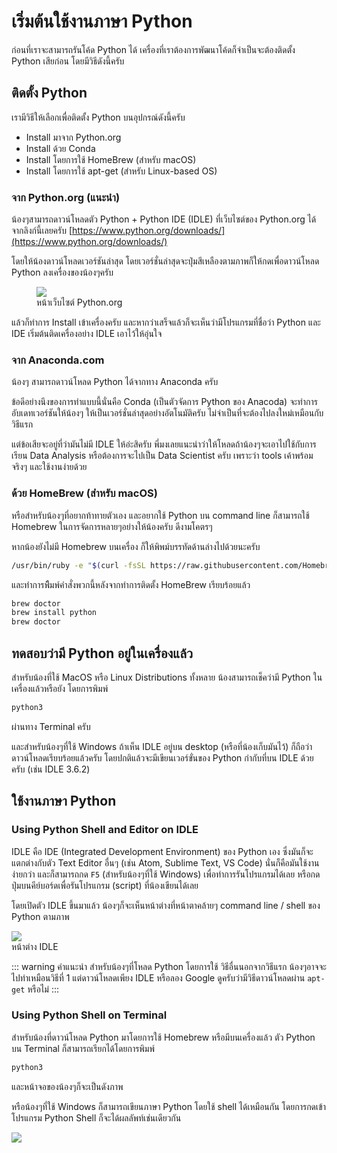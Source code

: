 # เริ่มต้นใช้งานภาษา Python
ก่อนที่เราจะสามารถรันโค้ด Python ได้ เครื่องที่เราต้องการพัฒนาโค้ดก็จำเป็นจะต้องติดตั้ง Python เสียก่อน โดยมีวิธีดังนี้ครับ

## ติดตั้ง Python
เรามีวิธีให้เลือกเพื่อติดตั้ง Python บนอุปกรณ์ดังนี้ครับ
- Install มาจาก Python.org
- Install ด้วย Conda
- Install โดยการใช้ HomeBrew (สำหรับ macOS)
- Install โดยการใช้ apt-get (สำหรับ Linux-based OS)

### จาก Python.org (แนะนำ)
น้องๆสามารถดาวน์โหลดตัว Python + Python IDE (IDLE) ที่เว็บไซต์ของ Python.org ได้จากลิงก์นี้เลยครับ [https://www.python.org/downloads/](https://www.python.org/downloads/)

โดยให้น้องดาวน์โหลดเวอร์ชันล่าสุด โดยเวอร์ชั่นล่าสุดจะปุ่มสีเหลืองตามภาพก็ให้กดเพื่อดาวน์โหลด Python ลงเครื่องของน้องๆครับ

<figure>
  <img src='https://www.ics.uci.edu/~pattis/common/handouts/pythoneclipsejava/images/python/pythondownloadpage.jpg'>
  <figcaption>หน้าเว็บไซต์ Python.org</figcaption>
</figure>

แล้วก็ทำการ Install เข้าเครื่องครับ และหากว่าเสร็จแล้วก็จะเห็นว่ามีโปรแกรมที่ชื่อว่า Python และ IDE เริ่มต้นติดเครื่องอย่าง IDLE เอาไว้ให้อุ่นใจ

### จาก Anaconda.com
น้องๆ สามารถดาวน์โหลด Python ได้จากทาง Anaconda ครับ

ข้อดีอย่างนึงของการทำแบบนี้นั่นคือ Conda (เป็นตัวจัดการ Python ของ Anacoda) จะทำการอับเดทเวอร์ชันให้น้องๆ ให้เป็นเวอร์ชั่นล่าสุดอย่างอัตโนมัติครับ ไม่จำเป็นที่จะต้องไปลงใหม่เหมือนกับวิธีแรก

แต่ข้อเสียจะอยู่ที่ว่ามันไม่มี IDLE ให้อ่ะสิครับ พี่มงเลยแนะนำว่าให้โหลดถ้าน้องๆจะเอาไปใช้กับการเรียน Data Analysis หรือต้องการจะไปเป็น Data Scientist ครับ เพราะว่า tools เค้าพร้อมจริงๆ และใช้งานง่ายด้วย

### ด้วย HomeBrew (สำหรับ macOS)
หรือสำหรับน้องๆที่อยากท้าทายตัวเอง และอยากใช้ Python บน command line ก็สามารถใช้ Homebrew ในการจัดการหลายๆอย่างให้น้องครับ ดีงามโคตรๆ


หากน้องยังไม่มี Homebrew บนเครื่อง ก็ให้พิพม์บรรทัดด้านล่างไปด้วยนะครับ
```bash
/usr/bin/ruby -e "$(curl -fsSL https://raw.githubusercontent.com/Homebrew/install/master/install)"
```

และทำการพืิมพ์คำสั่งพวกนี้หลังจากทำการติดตั้ง HomeBrew เรียบร้อยแล้ว
```bash
brew doctor
brew install python
brew doctor
```

## ทดสอบว่ามี Python อยู่ในเครื่องแล้ว
สำหรับน้องที่ใช้ MacOS หรือ Linux Distributions ทั้งหลาย น้องสามารถเช็คว่ามี Python ในเครื่องแล้วหรือยัง โดยการพิมพ์
```bash
python3
```
ผ่านทาง Terminal ครับ

และสำหรับน้องๆที่ใช้ Windows ถ้าเห็น IDLE อยู่บน desktop (หรือที่น้องเก็บมันไว้) ก็ถือว่าดาวน์โหลดเรียบร้อยแล้วครับ โดยปกติแล้วจะมีเขียนเวอร์ขั่นของ Python กำกับที่บน IDLE ด้วยครับ (เช่น IDLE 3.6.2)

## ใช้งานภาษา Python
### Using Python Shell and Editor on IDLE
IDLE คือ IDE (Integrated Development Environment) ของ Python เอง ซึ่งมันก็จะแตกต่างกับตัว Text Editor อื่นๆ (เช่น Atom, Sublime Text, VS Code) นั่นก็คือมันใช้งานง่ายกว่า และก็สามารถกด `F5` (สำหรับน้องๆที่ใช้ Windows) เพื่อทำการรันโปรแกรมได้เลย หรือกดปุ่มบนคีย์บอร์ดเพื่อรันโปรแกรม (script) ที่น้องเขียนได้เลย

โดยเปิดตัว IDLE ขึ้นมาแล้ว น้องๆก็จะเห็นหน้าต่างที่หน้าตาคล้ายๆ command line / shell ของ Python ตามภาพ

![](https://images.duckduckgo.com/iu/?u=http%3A%2F%2Fi.stack.imgur.com%2Fbz1qE.jpg&f=1)<br>
หน้าต่าง IDLE

::: warning คำแนะนำ
สำหรับน้องๆที่โหลด Python โดยการใช้ วิธีอื่นนอกจากวิธีแรก น้องๆอาจจะไปทำเหมือนวิธีที่ 1 แต่ดาวน์โหลดเพียง IDLE หรือลอง Google ดูครับว่ามีวิธีดาวน์โหลดผ่าน `apt-get` หรือไม่
:::

### Using Python Shell on Terminal
สำหรับน้องที่ดาวน์โหลด Python มาโดยการใช้ Homebrew หรือมีบนเครื่องแล้ว ตัว Python บน Terminal ก็สามารถเรียกได้โดยการพิมพ์

```bash
python3
```
และหน้าจอของน้องๆก็จะเป็นดังภาพ

หรือน้องๆที่ใช้ Windows ก็สามารถเขียนภาษา Python โดยใช้ shell ได้เหมือนกัน โดยการกดเข้าโปรแกรม Python Shell ก็จะได้ผลลัพท์เช่นเดียวกัน

![](https://images.duckduckgo.com/iu/?u=https%3A%2F%2Fraphaelmarques.files.wordpress.com%2F2010%2F03%2Fterminal-python.png&f=1)
